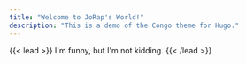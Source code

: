```yaml
---
title: "Welcome to JoRap's World!"
description: "This is a demo of the Congo theme for Hugo."
---
```


{{< lead >}}
I'm funny, but I'm not kidding.
{{< /lead >}}
